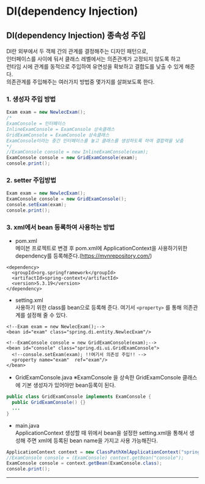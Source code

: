 # DI(dependency Injection)


## DI(dependency Injection) 종속성 주입   
DI란 외부에서 두 객체 간의 관계를 결정해주는 디자인 패턴으로,   
인터페이스를 사이에 둬서 클래스 레벨에서는 의존관계가 고정되지 않도록 하고   
런타임 시에 관계를 동적으로 주입하여 유연성을 확보하고 결합도를 낮출 수 있게 해준다.   
의존관계를 주입해주는 여러가지 방법중 몇가지를 살펴보도록 한다.

### 1. 생성자 주입 방법
```java
Exam exam = new NewlecExam();
/*
ExamConsole = 인터페이스 
InlineExamConsole = ExamConsole 상속클래스
GridExamConsole = ExamConsole 상속클래스
ExamConsole이라는 중간 인터페이스를 놓고 클래스를 생성하도록 하여 결합력을 낮춤
*/
//ExamConsole console = new InlineExamConsole(exam);
ExamConsole console = new GridExamConsole(exam);
console.print();
```
### 2. setter 주입방법
```java
Exam exam = new NewlecExam();
ExamConsole console = new GridExamConsole();
console.setExam(exam);
console.print();
```

### 3. xml에서 bean 등록하여 사용하는 방법

* pom.xml   
메이븐 프로젝트로 변경 후 pom.xml에 ApplicationContext을 사용하기위한 dependency를 등록해준다.(https://mvnrepository.com/)   
```
<dependency>
  <groupId>org.springframework</groupId>
  <artifactId>spring-context</artifactId>
  <version>5.3.19</version>
</dependency>
```

* setting.xml   
사용하기 위한 class를 bean으로 등록해 준다. 여기서 `<property>` 를 통해 의존관계를 설정해 줄 수 있다.

```
<!--Exam exam = new NewlecExam();-->
<bean id="exam" class="spring.di.entity.NewlecExam"/>

<!--ExamConsole console = new GridExamConsole(exam);-->
<bean id="console" class="spring.di.ui.GridExamConsole">
  <!--console.setExam(exam); !!여기서 의존성 주입!! -->
  <property name="exam"  ref="exam"/>
</bean>
```
* GridExamConsole.java
※ExamConsole 을 상속한 GridExamConsole 클래스에 기본 생성자가 있어야만 bean등록이 된다.
```java
public class GridExamConsole implements ExamConsole {
  public GridExamConsole() {}
  ...
}
```
* main.java   
ApplicationContext 생성할 때 위에서 bean을 설정한 setting.xml을 통해서 생성해 주면 xml에 등록된 bean name을 가지고 사용 가능해진다.
```java
ApplicationContext context = new ClassPathXmlApplicationContext("spring/di/setting.xml");
//ExamConsole console = (ExamConsole) context.getBean("console");
ExamConsole console = context.getBean(ExamConsole.class);
console.print();
```
---
